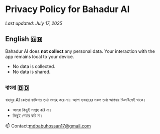 # Privacy Policy for Bahadur AI

_Last updated: July 17, 2025_

## English 🇬🇧

Bahadur AI does **not collect** any personal data. Your interaction with the app remains local to your device.

- No data is collected.
- No data is shared.

## বাংলা 🇧🇩

বাহাদুর AI কোনো ব্যক্তিগত তথ্য সংগ্রহ করে না। অ্যাপ ব্যবহারের সকল তথ্য আপনার ডিভাইসেই থাকে।

- আমরা কিছুই সংগ্রহ করি না।
- কিছুই শেয়ার করি না।

📫 Contact:mdbabuhossan17@gmail.com 
